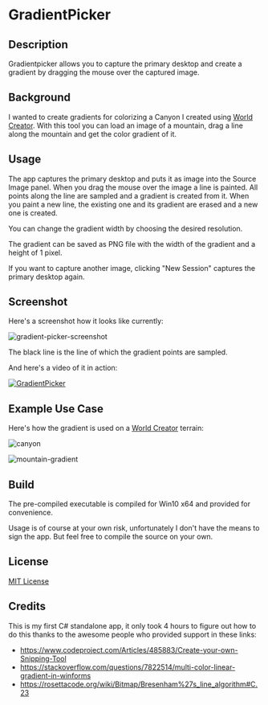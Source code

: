 # GradientPicker

## Description

Gradientpicker allows you to capture the primary desktop and create a gradient by dragging the mouse over the captured image.

## Background

I wanted to create gradients for colorizing a Canyon I created using [World Creator](https://www.world-creator.com/). With this tool you can load an image of a mountain, drag a line along the mountain and get the color gradient of it.

## Usage

The app captures the primary desktop and puts it as image into the Source Image panel. When you drag the mouse over the image a line is painted. All points along the line are sampled and a gradient is created from it. When you paint a new line, the existing one and its gradient are erased and a new one is created.

You can change the gradient width by choosing the desired resolution.

The gradient can be saved as PNG file with the width of the gradient and a height of 1 pixel.

If you want to capture another image, clicking "New Session" captures the primary desktop again.

## Screenshot

Here's a screenshot how it looks like currently:

![gradient-picker-screenshot](https://user-images.githubusercontent.com/10963432/61181765-c0809400-a62a-11e9-8b4f-5adc67676f2b.jpg)

The black line is the line of which the gradient points are sampled.

And here's a video of it in action:

[![GradientPicker](https://img.youtube.com/vi/lhgxTnwMreg/0.jpg)](https://www.youtube.com/watch?v=lhgxTnwMreg)


## Example Use Case

Here's how the gradient is used on a [World Creator](https://www.world-creator.com/) terrain:

![canyon](https://user-images.githubusercontent.com/10963432/61181820-819f0e00-a62b-11e9-9bf2-25c9fe3ae0b3.jpg)

![mountain-gradient](https://user-images.githubusercontent.com/10963432/61183684-5ffe5080-a644-11e9-9ff1-96c1c547916d.jpg)


## Build

The pre-compiled executable is compiled for Win10 x64 and provided for convenience. 

Usage is of course at your own risk, unfortunately I don't have the means to sign the app. But feel free to compile the source on your own.

## License

[MIT License](https://github.com/Roland09/GradientPicker/blob/master/LICENSE)

## Credits

This is my first C# standalone app, it only took 4 hours to figure out how to do this thanks to the awesome people who provided support in these links:

- https://www.codeproject.com/Articles/485883/Create-your-own-Snipping-Tool
- https://stackoverflow.com/questions/7822514/multi-color-linear-gradient-in-winforms
- https://rosettacode.org/wiki/Bitmap/Bresenham%27s_line_algorithm#C.23



